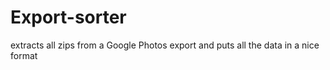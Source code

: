 # Export-sorter
extracts all zips from a Google Photos export and puts all the data in a nice format
